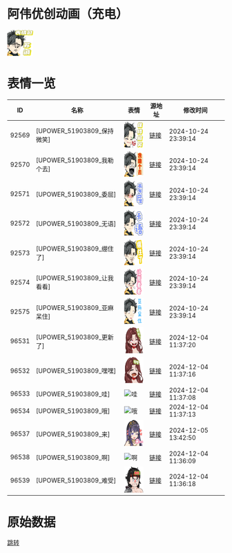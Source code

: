 # 阿伟优创动画（充电）

<img src="./cover.png" height="60" alt="cover" />

# 表情一览

|ID|名称|表情|源地址|修改时间|
|----|----|----|----|----|
|92569|[UPOWER_51903809_保持微笑]|<img src="./pic/092569_%5BUPOWER_51903809_保持微笑%5D.png" height="60" alt="保持微笑"/>|[链接](https://i0.hdslb.com/bfs/garb/91a5a43363e33267f778c41d661f79ab05f97bb9.png)|2024-10-24 23:39:14|
|92570|[UPOWER_51903809_我勒个去]|<img src="./pic/092570_%5BUPOWER_51903809_我勒个去%5D.png" height="60" alt="我勒个去"/>|[链接](https://i0.hdslb.com/bfs/garb/924da4d0b0db92c2f2bc1bab6a91d75de1712f7d.png)|2024-10-24 23:39:14|
|92571|[UPOWER_51903809_委屈]|<img src="./pic/092571_%5BUPOWER_51903809_委屈%5D.png" height="60" alt="委屈"/>|[链接](https://i0.hdslb.com/bfs/garb/b5d6688471bfd3c1b104b687963e150f2ec36260.png)|2024-10-24 23:39:14|
|92572|[UPOWER_51903809_无语]|<img src="./pic/092572_%5BUPOWER_51903809_无语%5D.png" height="60" alt="无语"/>|[链接](https://i0.hdslb.com/bfs/garb/c73a066c6bec12ffb858815f1878070565e25b37.png)|2024-10-24 23:39:14|
|92573|[UPOWER_51903809_绷住了]|<img src="./pic/092573_%5BUPOWER_51903809_绷住了%5D.png" height="60" alt="绷住了"/>|[链接](https://i0.hdslb.com/bfs/garb/e4dc9b93d70daff9f73a827145eddce7d1b5ac9a.png)|2024-10-24 23:39:14|
|92574|[UPOWER_51903809_让我看看]|<img src="./pic/092574_%5BUPOWER_51903809_让我看看%5D.png" height="60" alt="让我看看"/>|[链接](https://i0.hdslb.com/bfs/garb/4276904b6e6d6951c2e60d02def78a61e5dfb24c.png)|2024-10-24 23:39:14|
|92575|[UPOWER_51903809_亚麻呆住]|<img src="./pic/092575_%5BUPOWER_51903809_亚麻呆住%5D.png" height="60" alt="亚麻呆住"/>|[链接](https://i0.hdslb.com/bfs/garb/75dcb4106ed42b53ad0ff3d336801be48b3e3f01.png)|2024-10-24 23:39:14|
|96531|[UPOWER_51903809_更新了]|<img src="./pic/096531_%5BUPOWER_51903809_更新了%5D.png" height="60" alt="更新了"/>|[链接](https://i0.hdslb.com/bfs/garb/8c3837d3d4342318020dde6c87bd9967fbd2aa89.png)|2024-12-04 11:37:20|
|96532|[UPOWER_51903809_嘿嘿]|<img src="./pic/096532_%5BUPOWER_51903809_嘿嘿%5D.png" height="60" alt="嘿嘿"/>|[链接](https://i0.hdslb.com/bfs/garb/e797b797c31ac81c5681f44eef75d51810969730.png)|2024-12-04 11:37:16|
|96533|[UPOWER_51903809_哇]|<img src="./pic/096533_%5BUPOWER_51903809_哇%5D.png" height="60" alt="哇"/>|[链接](https://i0.hdslb.com/bfs/garb/e4733b66f9e568f280717651dc6ade8f1089c7fd.png)|2024-12-04 11:37:08|
|96534|[UPOWER_51903809_哦]|<img src="./pic/096534_%5BUPOWER_51903809_哦%5D.png" height="60" alt="哦"/>|[链接](https://i0.hdslb.com/bfs/garb/a016ba4dbe67a86c696e61b63d63520ebedb38b4.png)|2024-12-04 11:37:13|
|96537|[UPOWER_51903809_来]|<img src="./pic/096537_%5BUPOWER_51903809_来%5D.png" height="60" alt="来"/>|[链接](https://i0.hdslb.com/bfs/garb/0068ba46e1bf90ff9a50d81b1fed4180018e9572.png)|2024-12-05 13:42:50|
|96538|[UPOWER_51903809_啊]|<img src="./pic/096538_%5BUPOWER_51903809_啊%5D.png" height="60" alt="啊"/>|[链接](https://i0.hdslb.com/bfs/garb/707049c8f79984d7775a378ccce4cd5898a93d5f.png)|2024-12-04 11:36:09|
|96539|[UPOWER_51903809_难受]|<img src="./pic/096539_%5BUPOWER_51903809_难受%5D.png" height="60" alt="难受"/>|[链接](https://i0.hdslb.com/bfs/garb/9d2f4255f2cc4aaa48c24f0e9d102a84fed9ce95.png)|2024-12-04 11:36:18|

# 原始数据

[跳转](./raw.json)

